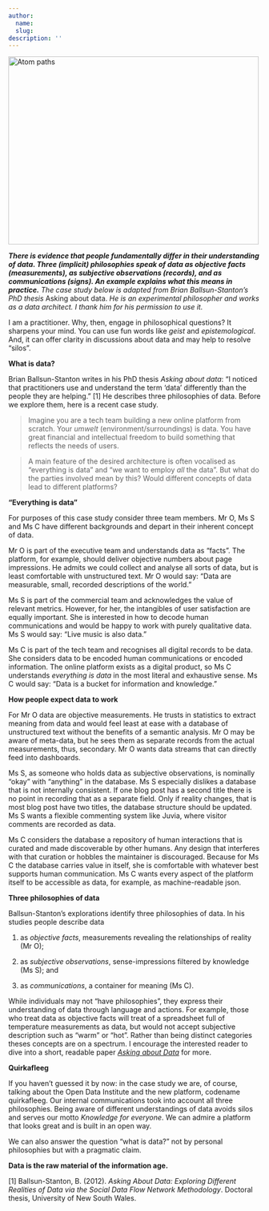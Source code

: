 ```yaml
---
author:
  name: 
  slug: 
description: ''
---
```


<p><a href="http://www.flickr.com/photos/lorda/366601687/" title="Atom paths by lorda on Flickr"><img src="http://farm1.staticflickr.com/147/366601687_0afa920afc.jpg" width="500" height="375" alt="Atom paths" /></a></p>

<p><strong><em>There is evidence that people fundamentally differ in their understanding of data. Three (implicit) philosophies speak of data as objective facts (measurements), as subjective observations (records), and as communications (signs). An example explains what this means in practice.</em></strong> <em>The case study below is adapted from Brian Ballsun-Stanton’s PhD thesis</em> Asking about data. <em>He is an experimental philosopher and works as a data architect. I thank him for his permission to use it.</em></p>

<p>I am a practitioner. Why, then, engage in philosophical questions? It sharpens your mind. You can use fun words like <em>geist</em> and <em>epistemological</em>. And, it can offer clarity in discussions about data and may help to resolve &ldquo;silos&rdquo;.</p>

<p><strong>What is data?</strong> </p>

<p>Brian Ballsun-Stanton writes in his PhD thesis <em>Asking about data</em>: &ldquo;I noticed that practitioners use and understand the term ‘data’ differently than the people they are helping.&rdquo; [1] He describes three philosophies of data. Before we explore them, here is a recent case study.</p>

<blockquote>
  <p>Imagine you are a tech team building a new online platform from scratch. Your <em>umwelt</em> (environment/surroundings) is data. You have great financial and intellectual freedom to build something that reflects the needs of users. </p>
</blockquote>

<blockquote>
  <p>A main feature of the desired architecture is often vocalised as &ldquo;everything is data&rdquo; and “we want to employ <em>all</em> the data”. But what do the parties involved mean by this? Would different concepts of data lead to different platforms?</p>
</blockquote>

<p><strong>&ldquo;Everything is data&rdquo;</strong></p>

<p>For purposes of this case study consider three team members. Mr O, Ms S and Ms C have different backgrounds and depart in their inherent concept of data. </p>

<p>Mr O is part of the executive team and understands data as &ldquo;facts&rdquo;. The platform, for example, should deliver objective numbers about page impressions. He admits we could collect and analyse all sorts of data, but is least comfortable with unstructured text. Mr O would say: “Data are measurable, small, recorded descriptions of the world.”</p>

<p>Ms S is part of the commercial team and acknowledges the value of relevant metrics. However, for her, the intangibles of user satisfaction are equally important. She is interested in how to decode human communications and would be happy to work with purely qualitative data. Ms S would say: &ldquo;Live music is also data.&rdquo;</p>

<p>Ms C is part of the tech team and recognises all digital records to be data. She considers data to be encoded human communications or encoded information. The online platform exists as a digital product, so Ms C understands <em>everything is data</em> in the most literal and exhaustive sense. Ms C would say: &ldquo;Data is a bucket for information and knowledge.&rdquo;</p>

<p><strong>How people expect data to work</strong></p>

<p>For Mr O data are objective measurements. He trusts in statistics to extract meaning from data and would feel least at ease with a database of unstructured text without the benefits of a semantic analysis. Mr O may be aware of meta-data, but he sees them as separate records from the actual measurements, thus, secondary. Mr O wants data streams that can directly feed into dashboards.</p>

<p>Ms S, as someone who holds data as subjective observations, is nominally &ldquo;okay&rdquo; with &ldquo;anything&rdquo; in the database. Ms S especially dislikes a database that is not internally consistent. If one blog post has a second title there is no point in recording that as a separate field. Only if reality changes, that is most blog post have two titles, the database structure should be updated. Ms S wants a flexible commenting system like Juvia, where visitor comments are recorded as data.</p>

<p>Ms C considers the database a repository of human interactions that is curated and made discoverable by other humans. Any design that interferes with that curation or hobbles the maintainer is discouraged. Because for Ms C the database carries value in itself, she is comfortable with whatever best supports human communication. Ms C wants every aspect of the platform itself to be accessible as data, for example, as machine-readable json.</p>

<p><strong>Three philosophies of data</strong></p>

<p>Ballsun-Stanton&rsquo;s explorations identify three philosophies of data. In his studies people describe data</p>

<ol>
  <li>
    <p>as <em>objective facts</em>, measurements revealing the relationships of reality (Mr O);</p>
  </li>
  <li>
    <p>as <em>subjective observations</em>, sense-impressions filtered by knowledge (Ms S); and</p>
  </li>
  <li>
    <p>as <em>communications</em>, a container for meaning (Ms C). </p>
  </li>
</ol>

<p>While individuals may not &ldquo;have philosophies&rdquo;, they express their understanding of data through language and actions. For example, those who treat data as objective facts will treat of a spreadsheet full of temperature measurements as data, but would not accept subjective description such as &ldquo;warm&rdquo; or &ldquo;hot&rdquo;. Rather than being distinct categories theses concepts are on a spectrum. I encourage the interested reader to dive into a short, readable paper <a rel="external" href="https://www.google.co.uk/search?q=filetype%3Apdf+Asking+about+data+experimental+philosophy+researchgate"><em>Asking about Data</em></a> for more. </p>

<p><strong>Quirkafleeg</strong></p>

<p>If you haven&rsquo;t guessed it by now: in the case study we are, of course, talking about the Open Data Institute and the new platform, codename quirkafleeg. Our internal communications took into account all three philosophies. Being aware of different understandings of data avoids silos and serves our motto <em>Knowledge for everyone</em>. We can admire a platform that looks great and is built in an open way.</p>

<p>We can also answer the question &ldquo;what is data?&rdquo; not by personal philosophies but with a pragmatic claim.</p>

<p><strong>Data is the raw material of the information age.</strong></p>

<p>[1] Ballsun-Stanton, B. (2012). <em>Asking About Data: Exploring Different Realities of Data via the Social Data Flow Network Methodology</em>. Doctoral thesis, University of New South Wales.</p>


